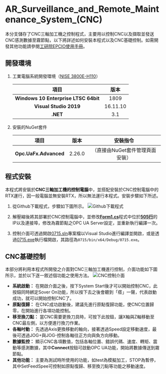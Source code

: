 # AR_Surveillance_and_Remote_Maintenance_System_(CNC)
本分支儲存了CNC三軸加工機之控制程式，主要用以控制CNC以及擷取並發送CNC感測數據至霧節點，以下將詳述如何安裝本程式以及CNC基礎控制。如需開發其他功能請參閱[工研院EPCIO使用手冊](https://www.epcio.com.tw/support/UserManual.aspx)。

## 開發環境
1. 工業電腦系統開發環境（[NISE 3800E-H110](https://www.nexcom.com.tw/Products/industrial-computing-solutions/industrial-fanless-computer/core-i-performance/fanless-pc-fanless-computer-nise-3800e-h110)）

    |**項目**|**版本**|
    |:---:|:---:|
    |**Windows 10 Enterprise LTSC 64bit**|1809|
    |**Visual Studio 2019**|16.11.10|
    |**.NET**|3.1|

2. 安裝的NuGet套件

    |**項目**|**版本**|**安裝指令**
    |:---:|:---:|:---:
    |**Opc.UaFx.Advanced**|2.26.0|（直接由NuGet套件管理頁面安裝）

## 程式安裝
本程式將安裝於**CNC三軸加工機的控制電腦**中，並搭配安裝於CNC控制電腦中的RTX運行，因一般電腦並無安裝RTX，所以無法運行本程式。安裝步驟如下所述。

1. 從Github下載程式，步驟如下圖所示。
![Github下載程式](https://user-images.githubusercontent.com/77768660/189030424-672c1110-4a40-4c50-9e85-15ed9c471914.png)

2. 解壓縮後將其部署於CNC控制電腦中，並修改[**Form1.cs**](https://github.com/vf19961226/AR_Surveillance_and_Remote_Maintenance_System/blob/CNC/0715/Form1.cs)程式中位於[**505行**](https://github.com/vf19961226/AR_Surveillance_and_Remote_Maintenance_System/blob/CNC/0715/Form1.cs#L505)的IP以及連接埠，修改為霧節點之OPC UA Server設定，並重新執行編譯一次。

3. 控制介面可透過開啟[0715.sln](https://github.com/vf19961226/AR_Surveillance_and_Remote_Maintenance_System/blob/CNC/0715.sln)專案檔以Visual Studio進行編譯並開啟，或是透過[0715.exe](https://github.com/vf19961226/AR_Surveillance_and_Remote_Maintenance_System/blob/CNC/0715/bin/x64/Debug/0715.exe)執行檔開啟，其路徑為`0715/bin/x64/Debug/0715.exe`。

## CNC基礎控制
本部分將利用本程式所開發之介面對CNC三軸加工機進行控制，介面功能如下圖所示，並於以下逐一敘述個功能之使用方法。
![CNC控制介面](https://user-images.githubusercontent.com/77768660/189040822-2e389ff9-ddcc-4ee1-904d-2fb3a37287c6.png)

* **系統啟動：** 在開啟介面之後，按下System Start後才可以開始控制CNC，此按鈕同時綁定Sover On功能，所以按下去之後會聽到「瘩」一聲，代表啟動成功，就可以開始控制CNC了。
* **原點復歸：** 在CNC成功啟動後，建議先進行原點復歸功能，使CNC位置歸零，在開始進行各項功能控制。
* **移至換刀點：** 當CNC需要更換刀具時，可按下此按鈕，讓X軸與Z軸移動至CNC最左側，以方便進行換刀作業。
* **各軸吋動：** 先透過Axis更換移動的軸向，接著透過Speed設定移動速度，最後可透過JOG+與JOG-控制各軸往正方向與負方向移動。
* **數據監控：** 顯示CNC各項數值，包括各軸位置、錯誤代碼、速度、轉矩、震動等感測數據，其中**Connect**按鈕可啟動OPC UA功能，開始將數據傳送到霧節點。
* **其他功能：** 主要為測試時所使用的功能，如test為模擬加工，STOP為暫停，其中SetFeedSpee可控制如原點復歸、移至換刀點等功能之移動速度。
